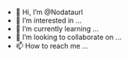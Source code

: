 - 👋 Hi, I’m @Nodataurl
- 👀 I’m interested in ...
- 🌱 I’m currently learning ...
- 💞️ I’m looking to collaborate on ...
- 📫 How to reach me ...

<!---
Nodataurl/Nodataurl is a ✨ special ✨ repository because its `README.md` (this file) appears on your GitHub profile.
You can click the Preview link to take a look at your changes.
--->
